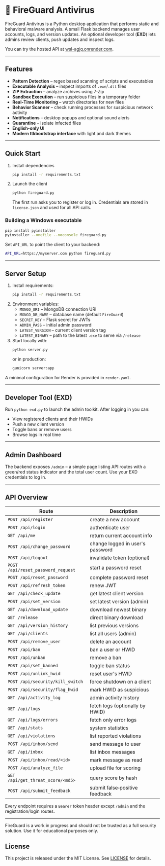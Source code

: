 # 🦠 FireGuard Antivirus

FireGuard Antivirus is a Python desktop application that performs static and behavioral malware analysis. A small Flask backend manages user accounts, logs, and version updates. An optional developer tool (**EXD**) lets admins review clients, push updates and inspect logs.

You can try the hosted API at [wsl-agjq.onrender.com](https://wsl-agjq.onrender.com/).

---

## Features
- **Pattern Detection** – regex based scanning of scripts and executables
- **Executable Analysis** – inspect imports of `.exe`/`.dll` files
- **ZIP Extraction** – analyze archives using 7‑Zip
- **Sandbox Execution** – run suspicious files in a temporary folder
- **Real‑Time Monitoring** – watch directories for new files
- **Behavior Scanner** – check running processes for suspicious network activity
- **Notifications** – desktop popups and optional sound alerts
- **Quarantine** – isolate infected files
- **English-only UI**
- **Modern ttkbootstrap interface** with light and dark themes

---

## Quick Start
1. Install dependencies
   ```bash
   pip install -r requirements.txt
   ```
2. Launch the client
   ```bash
   python fireguard.py
   ```
   The first run asks you to register or log in. Credentials are stored in `license.json` and used for all API calls.

### Building a Windows executable
```bash
pip install pyinstaller
pyinstaller --onefile --noconsole fireguard.py
```

Set `API_URL` to point the client to your backend:
```bash
API_URL=https://myserver.com python fireguard.py
```

---

## Server Setup
1. Install requirements:
   ```bash
   pip install -r requirements.txt
   ```
2. Environment variables:
   - `MONGO_URI` – MongoDB connection URI
   - `MONGO_DB_NAME` – database name (default `FireGuard`)
   - `SECRET_KEY` – Flask secret for JWTs
   - `ADMIN_PASS` – initial admin password
   - `LATEST_VERSION` – current client version tag
   - `LATEST_BINARY` – path to the latest `.exe` to serve via `/release`
3. Start locally with:
   ```bash
   python server.py
   ```
   or in production:
   ```bash
   gunicorn server:app
   ```

A minimal configuration for Render is provided in `render.yaml`.

---

## Developer Tool (EXD)
Run `python exd.py` to launch the admin toolkit. After logging in you can:
- View registered clients and their HWIDs
- Push a new client version
- Toggle bans or remove users
- Browse logs in real time

---

## Admin Dashboard
The backend exposes `/admin` – a simple page listing API routes with a green/red status indicator and the total user count. Use your EXD credentials to log in.

---

## API Overview
| Route | Description |
| ----- | ----------- |
| `POST /api/register` | create a new account |
| `POST /api/login` | authenticate user |
| `GET /api/me` | return current account info |
| `POST /api/change_password` | change logged in user's password |
| `POST /api/logout` | invalidate token (optional) |
| `POST /api/reset_password_request` | start a password reset |
| `POST /api/reset_password` | complete password reset |
| `POST /api/refresh_token` | renew JWT |
| `GET /api/check_update` | get latest client version |
| `POST /api/set_version` | set latest version (admin) |
| `GET /api/download_update` | download newest binary |
| `GET /release` | direct binary download |
| `GET /api/version_history` | list previous versions |
| `GET /api/clients` | list all users (admin) |
| `POST /api/remove_user` | delete an account |
| `POST /api/ban` | ban a user or HWID |
| `POST /api/unban` | remove a ban |
| `POST /api/set_banned` | toggle ban status |
| `POST /api/unlink_hwid` | reset user's HWID |
| `POST /api/security/kill_switch` | force shutdown on a client |
| `POST /api/security/flag_hwid` | mark HWID as suspicious |
| `GET /api/activity_log` | admin activity history |
| `GET /api/logs` | fetch logs (optionally by HWID) |
| `GET /api/logs/errors` | fetch only error logs |
| `GET /api/stats` | system statistics |
| `GET /api/violations` | list reported violations |
| `POST /api/inbox/send` | send message to user |
| `GET /api/inbox` | list inbox messages |
| `POST /api/inbox/read/<id>` | mark message as read |
| `POST /api/analyze_file` | upload file for scoring |
| `GET /api/get_threat_score/<md5>` | query score by hash |
| `POST /api/submit_feedback` | submit false‑positive feedback |

Every endpoint requires a `Bearer` token header except `/admin` and the registration/login routes.

---

FireGuard is a work in progress and should not be trusted as a full security solution. Use it for educational purposes only.

## License
This project is released under the MIT License. See [LICENSE](LICENSE) for details.
